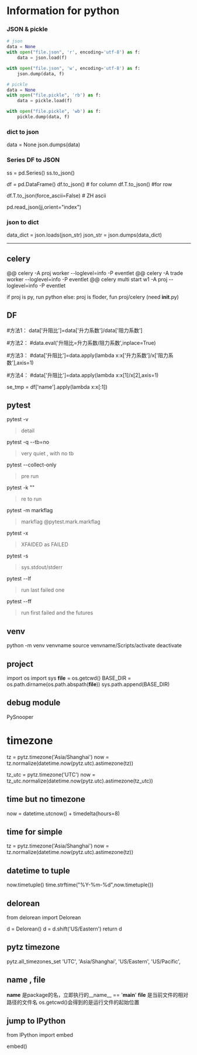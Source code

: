# Information for python

### JSON & pickle

``` python
# json
data = None
with open("file.json", 'r', encoding='utf-8') as f:
    data = json.load(f)

with open("file.json", 'w', encoding='utf-8') as f:
    json.dump(data, f)

# pickle
data = None
with open("file.pickle", 'rb') as f:
    data = pickle.load(f)

with open("file.pickle", 'wb') as f:
    pickle.dump(data, f)
```

### dict to json

data = None
json.dumps(data)

### Series DF to JSON

ss = pd.Series()
ss.to_json()

df = pd.DataFrame()
df.to_json() # for column
df.T.to_json() #for row

df.T.to_json(force_ascii=False) # ZH ascii

pd.read_json(jj,orient="index")



### json to dict
data_dict = json.loads(json_str)
json_str = json.dumps(data_dict)



---

## celery

@@ celery -A proj worker --loglevel=info -P eventlet
@@ celery -A trade worker --loglevel=info -P eventlet
@@ celery multi start w1 -A proj --loglevel=info -P eventlet

if proj is py, run python
else: proj is floder, fun proj/celery (need __init__.py)

## DF

#方法1：
data['升阻比']=data['升力系数']/data['阻力系数']

#方法2：
#data.eval('升阻比=升力系数/阻力系数',inplace=True)

#方法3：
#data['升阻比']=data.apply(lambda x:x['升力系数']/x['阻力系数'],axis=1)

#方法4：
#data['升阻比']=data.apply(lambda x:x[1]/x[2],axis=1)


se_tmp = df['name'].apply(lambda x:x[:1])



## pytest

pytest -v
> detail

pytest -q --tb=no
> very quiet , with no tb

pytest --collect-only
> pre run

pytest -k ""
> re to run

pytest -m markflag
> markflag
> @pytest.mark.markflag

pytest -x
> XFAIDED as FAILED

pytest -s
> sys.stdout/stderr

pytest --lf
> run last failed one

pytest --ff
> run first failed and the futures


## venv

python -m venv venvname
source venvname/Scripts/activate
deactivate

## project

import os
import sys
__file__ = os.getcwd()
BASE_DIR = os.path.dirname(os.path.abspath(__file__))
sys.path.append(BASE_DIR)

## debug module
PySnooper


# timezone
tz = pytz.timezone('Asia/Shanghai')
now = tz.normalize(datetime.now(pytz.utc).astimezone(tz))

tz_utc = pytz.timezone('UTC')
now = tz_utc.normalize(datetime.now(pytz.utc).astimezone(tz_utc))

## time but no timezone
now = datetime.utcnow() + timedelta(hours=8)

## time for simple
tz = pytz.timezone('Asia/Shanghai')
now = tz.normalize(datetime.now(pytz.utc).astimezone(tz))

## datetime to tuple
now.timetuple()
time.strftime("%Y-%m-%d",now.timetuple())

## delorean
from delorean import Delorean

d = Delorean()
d = d.shift('US/Eastern')
return d

## pytz timezone
pytz.all_timezones_set
'UTC', 'Asia/Shanghai', 'US/Eastern', 'US/Pacific',


## __name__ , __file__

__name__ 是package的名，立即执行的__name__ == '__main__'
__file__ 是当前文件的相对路径的文件名
os.getcwd()会得到的是运行文件的起始位置

## jump to IPython
from IPython import embed

embed()

